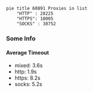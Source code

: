 
```mermaid
pie title 60891 Proxies in list
    "HTTP" : 28225
    "HTTPS": 10005
    "SOCKS" : 30752
```

### Some Info
#### Average Timeout

- mixed: 3.6s
- http: 1.9s
- https: 8.2s
- socks: 5.2s
